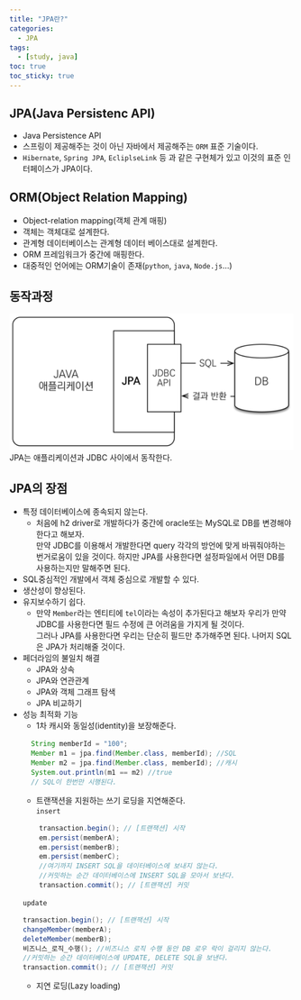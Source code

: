 ```yaml
---
title: "JPA란?"
categories:
  - JPA
tags:
  - [study, java]
toc: true
toc_sticky: true
---
```

## JPA(Java Persistenc API)
- Java Persistence API
- 스프링이 제공해주는 것이 아닌 자바에서 제공해주는 `ORM` 표준 기술이다.
- `Hibernate`, `Spring JPA`, `EcliplseLink` 등 과 같은 구현체가 있고 이것의 표준 인터페이스가 JPA이다.
## ORM(Object Relation Mapping)
- Object-relation mapping(객체 관계 매핑)
- 객체는 객체대로 설계한다.
- 관계형 데이터베이스는 관계형 데이터 베이스대로 설계한다.
- ORM 프레임워크가 중간에 매핑한다.
- 대중적인 언어에는 ORM기술이 존재(`python`, `java`, `Node.js`...)

## 동작과정
<img src="/assets/images/jpa-working-flow.png" alt="jpa-working-flow">
JPA는 애플리케이션과 JDBC 사이에서 동작한다.

## JPA의 장점
- 특정 데이터베이스에 종속되지 않는다.
  * 처음에 h2 driver로 개발하다가 중간에 oracle또는 MySQL로 DB를 변경해야한다고 해보자.  
  만약 JDBC를 이용해서 개발한다면 query 각각의 방언에 맞게 바꿔줘야하는 번거로움이 있을 것이다. 하지만 JPA를 사용한다면 설정파일에서 어떤 DB를 사용하는지만 말해주면 된다.
- SQL중심적인 개발에서 객체 중심으로 개발할 수 있다.
- 생산성이 향상된다.
- 유지보수하기 쉽다.
  * 만약 `Member`라는 엔티티에 `tel`이라는 속성이 추가된다고 해보자 우리가 만약 JDBC를 사용한다면 필드 수정에 큰 어려움을 가지게 될 것이다.  
  그러나 JPA를 사용한다면 우리는 단순히 필드만 추가해주면 된다. 나머지 SQL은 JPA가 처리해줄 것이다.
- 페더라임의 불일치 해결
  * JPA와 상속
  * JPA와 연관관계
  * JPA와 객체 그래프 탐색
  * JPA 비교하기
- 성능 최적화 기능
  * 1차 캐시와 동일성(identity)을 보장해준다.
  ```java
    String memberId = "100";
    Member m1 = jpa.find(Member.class, memberId); //SQL
    Member m2 = jpa.find(Member.class, memberId); //캐시
    System.out.println(m1 == m2) //true
    // SQL이 한번만 시행된다.
  ```
  * 트랜잭션을 지원하는 쓰기 로딩을 지연해준다.  
  `insert`
  ```java
      transaction.begin(); // [트랜잭션] 시작
      em.persist(memberA);
      em.persist(memberB);
      em.persist(memberC);
      //여기까지 INSERT SQL을 데이터베이스에 보내지 않는다.
      //커밋하는 순간 데이터베이스에 INSERT SQL을 모아서 보낸다.
      transaction.commit(); // [트랜잭션] 커밋
  ```
  `update`
  ```java
  transaction.begin(); // [트랜잭션] 시작
  changeMember(memberA); 
  deleteMember(memberB); 
  비즈니스_로직_수행(); //비즈니스 로직 수행 동안 DB 로우 락이 걸리지 않는다. 
  //커밋하는 순간 데이터베이스에 UPDATE, DELETE SQL을 보낸다.
  transaction.commit(); // [트랜잭션] 커밋
  ```
  * 지연 로딩(Lazy loading)